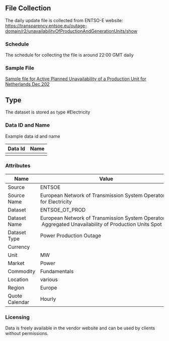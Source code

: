 ## File Collection

The daily update file is collected from ENTSO-E website: https://transparency.entsoe.eu/outage-domain/r2/unavailabilityOfProductionAndGenerationUnits/show 

### Schedule

The schedule for collecting the file is around 22:00 GMT daily

### Sample File

[Sample file for Active Planned Unavailability of a Production Unit for Netherlands Dec 202](pathname:///file-samples/OUTAGES_A77_202012170000-202012190000.zip)

## Type

The dataset is stored as type #Electricity

### Data ID and Name

Example data id and name

|**Data Id**|**Name**|
|-|-|
|||

### Attributes

|Name|Value|
|-|-|
|Source|ENTSOE|
|Source Name|European Network of Transmission System Operators for Electricity|
|Dataset|ENTSOE_OT_PROD|
|Dataset Name|European Network of Transmission System Operators - Aggregated Unavailability of Production Units Spot|
|Dataset Type|Power Production Outage|
|Currency||
|Unit|MW|
|Market|Power|
|Commodity|Fundamentals|
|Location|various|
|Region|Europe|
|Quote Calendar|Hourly|

### Licensing

Data is freely available in the vendor website and can be used by clients without permissions.
